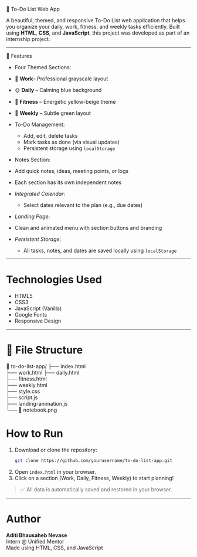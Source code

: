 📝 To-Do List Web App

A beautiful, themed, and responsive To-Do List web application that helps you organize your daily, work, fitness, and weekly tasks efficiently. Built using **HTML**, **CSS**, and **JavaScript**, this project was developed as part of an internship project.

---

📂 Features

-  Four Themed Sections:
  - 💼 **Work**– Professional grayscale layout
  - 🌞 **Daily** – Calming blue background
  - 💪 **Fitness** – Energetic yellow-beige theme
  - 📅 **Weekly** – Subtle green layout

- To-Do Management:
  - Add, edit, delete tasks
  - Mark tasks as done (via visual updates)
  - Persistent storage using `localStorage`

-  Notes Section:
  - Add quick notes, ideas, meeting points, or logs
  - Each section has its own independent notes

- *Integrated Calendar*:
  - Select dates relevant to the plan (e.g., due dates)

-  *Landing Page*:
  - Clean and animated menu with section buttons and branding

- *Persistent Storage*:
  - All tasks, notes, and dates are saved locally using `localStorage`

---

# Technologies Used

- HTML5
- CSS3 
- JavaScript (Vanilla) 
- Google Fonts
- Responsive Design 

---

# 📁 File Structure


📁 to-do-list-app/
├── index.html          
├── work.html
├── daily.html          
├── fitness.html         
├── weekly.html          
├── style.css            
├── script.js           
├── landing-animation.js  
└── 📸 notebook.png




# How to Run

1. Download or clone the repository:
   ```bash
   git clone https://github.com/yourusername/to-do-list-app.git
   ```
2. Open `index.html` in your browser.
3. Click on a section (Work, Daily, Fitness, Weekly) to start planning!

> ✅ All data is automatically saved and restored in your browser.

---

# Author

**Aditi Bhausaheb Nevase**  
Intern @ Unified Mentor  
Made using HTML, CSS, and JavaScript
